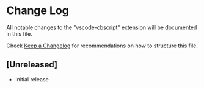 # Change Log

All notable changes to the "vscode-cbscript" extension will be documented in this file.

Check [Keep a Changelog](http://keepachangelog.com/) for recommendations on how to structure this file.

## [Unreleased]

- Initial release